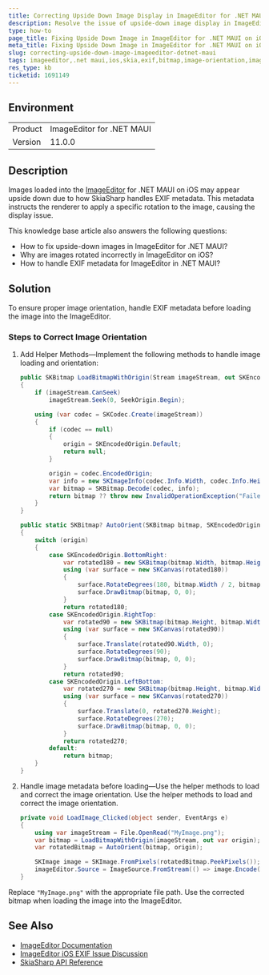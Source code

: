 ```yaml
---
title: Correcting Upside Down Image Display in ImageEditor for .NET MAUI
description: Resolve the issue of upside-down image display in ImageEditor for .NET MAUI on iOS by handling EXIF metadata.
type: how-to
page_title: Fixing Upside Down Image in ImageEditor for .NET MAUI on iOS
meta_title: Fixing Upside Down Image in ImageEditor for .NET MAUI on iOS
slug: correcting-upside-down-image-imageeditor-dotnet-maui
tags: imageeditor,.net maui,ios,skia,exif,bitmap,image-orientation,image-metadata
res_type: kb
ticketid: 1691149
---
```


## Environment

<table>
<tbody>
<tr>
<td> Product </td>
<td> ImageEditor for .NET MAUI </td>
</tr>
<tr>
<td> Version </td>
<td> 11.0.0 </td>
</tr>
</tbody>
</table>

## Description

Images loaded into the [ImageEditor](https://docs.telerik.com/devtools/maui/controls/imageeditor/overview) for .NET MAUI on iOS may appear upside down due to how SkiaSharp handles EXIF metadata. This metadata instructs the renderer to apply a specific rotation to the image, causing the display issue.

This knowledge base article also answers the following questions:
- How to fix upside-down images in ImageEditor for .NET MAUI?
- Why are images rotated incorrectly in ImageEditor on iOS?
- How to handle EXIF metadata for ImageEditor in .NET MAUI?

## Solution

To ensure proper image orientation, handle EXIF metadata before loading the image into the ImageEditor.

### Steps to Correct Image Orientation

1. Add Helper Methods&mdash;Implement the following methods to handle image loading and orientation:

      ```csharp
      public SKBitmap LoadBitmapWithOrigin(Stream imageStream, out SKEncodedOrigin origin)
      {
          if (imageStream.CanSeek)
              imageStream.Seek(0, SeekOrigin.Begin);
      
          using (var codec = SKCodec.Create(imageStream))
          {
              if (codec == null)
              {
                  origin = SKEncodedOrigin.Default; 
                  return null;
              }
      
              origin = codec.EncodedOrigin;
              var info = new SKImageInfo(codec.Info.Width, codec.Info.Height);
              var bitmap = SKBitmap.Decode(codec, info);
              return bitmap ?? throw new InvalidOperationException("Failed to decode the bitmap.");
          }
      }
      
      public static SKBitmap? AutoOrient(SKBitmap bitmap, SKEncodedOrigin origin)
      {
          switch (origin)
          {
              case SKEncodedOrigin.BottomRight:
                  var rotated180 = new SKBitmap(bitmap.Width, bitmap.Height);
                  using (var surface = new SKCanvas(rotated180))
                  {
                      surface.RotateDegrees(180, bitmap.Width / 2, bitmap.Height / 2);
                      surface.DrawBitmap(bitmap, 0, 0);
                  }
                  return rotated180;
              case SKEncodedOrigin.RightTop:
                  var rotated90 = new SKBitmap(bitmap.Height, bitmap.Width);
                  using (var surface = new SKCanvas(rotated90))
                  {
                      surface.Translate(rotated90.Width, 0);
                      surface.RotateDegrees(90);
                      surface.DrawBitmap(bitmap, 0, 0);
                  }
                  return rotated90;
              case SKEncodedOrigin.LeftBottom:
                  var rotated270 = new SKBitmap(bitmap.Height, bitmap.Width);
                  using (var surface = new SKCanvas(rotated270))
                  {
                      surface.Translate(0, rotated270.Height);
                      surface.RotateDegrees(270);
                      surface.DrawBitmap(bitmap, 0, 0);
                  }
                  return rotated270;
              default:
                  return bitmap;
          }
      }
      ```

2. Handle image metadata before loading&mdash;Use the helper methods to load and correct the image orientation.
   Use the helper methods to load and correct the image orientation.

      ```csharp
      private void LoadImage_Clicked(object sender, EventArgs e)
      {
          using var imageStream = File.OpenRead("MyImage.png");
          var bitmap = LoadBitmapWithOrigin(imageStream, out var origin);
          var rotatedBitmap = AutoOrient(bitmap, origin);
      
          SKImage image = SKImage.FromPixels(rotatedBitmap.PeekPixels());
          imageEditor.Source = ImageSource.FromStream(() => image.Encode().AsStream());
      }
      ```

Replace `"MyImage.png"` with the appropriate file path. Use the corrected bitmap when loading the image into the ImageEditor.

## See Also

- [ImageEditor Documentation](https://docs.telerik.com/devtools/maui/controls/imageeditor/overview)
- [ImageEditor iOS EXIF Issue Discussion](https://feedback.telerik.com/maui/1600114-imageeditor-some-images-are-rotated-initially-when-displaying-in-the-editor)
- [SkiaSharp API Reference](https://docs.microsoft.com/en-us/dotnet/api/skiasharp)

